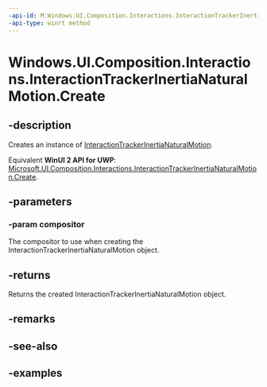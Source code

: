 ```yaml
---
-api-id: M:Windows.UI.Composition.Interactions.InteractionTrackerInertiaNaturalMotion.Create(Windows.UI.Composition.Compositor)
-api-type: winrt method
---
```


<!-- Method syntax.
public InteractionTrackerInertiaNaturalMotion InteractionTrackerInertiaNaturalMotion.Create(Compositor compositor)
-->

# Windows.UI.Composition.Interactions.InteractionTrackerInertiaNaturalMotion.Create

## -description

Creates an instance of [InteractionTrackerInertiaNaturalMotion](interactiontrackerinertianaturalmotion.md).

Equivalent **WinUI 2 API for UWP**: [Microsoft.UI.Composition.Interactions.InteractionTrackerInertiaNaturalMotion.Create](/windows/winui/api/microsoft.ui.composition.interactions.interactiontrackerinertianaturalmotion.create).

## -parameters
### -param compositor

The compositor to use when creating the InteractionTrackerInertiaNaturalMotion object.

## -returns

Returns the created InteractionTrackerInertiaNaturalMotion object.

## -remarks

## -see-also

## -examples

